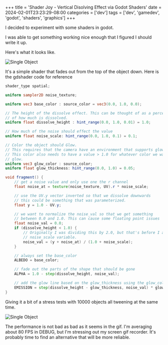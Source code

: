 +++
title = 'Shader Joy - Vertical Disolving Effect via Godot Shaders'
date = 2024-02-01T23:23:29-08:00
categories = ['dev']
tags = ['dev', 'gamedev', 'godot', 'shaders', 'graphics']
+++

I decided to experiment with some shaders in godot.

I was able to get something working nice enough that I figured I should write it up.

Here's what it looks like.

![Single Object](/gif/2024-02-28-shader-boy.gif)

It's a simple shader that fades out from the top of the object down. Here is the gdshader code for reference

```glsl
shader_type spatial;

uniform sampler2D noise_texture;

uniform vec3 base_color : source_color = vec3(0.0, 1.0, 0.0);

// The height of the dissolve effect. This can be thought of as a percentage
// of how much is dissolved.
uniform float dissolve_height : hint_range(0.0, 1.0, 0.01) = 1.0;

// How much of the noise should effect the value
uniform float noise_scale: hint_range(0.0, 1.0, 0.1) = 0.1;

// Color the object should Glow.
// This requires that the camera have an environment that supports glowing.
// This color also needs to have a value > 1.0 for whatever color we want to
// glow.
uniform vec3 glow_color : source_color;
uniform float glow_thickness: hint_range(0.0, 1.0) = 0.05;

void fragment() {
	// get a noise value and only use one the r channel
	float noise_at = texture(noise_texture, UV).r * noise_scale;

	// use the UV.y vector inverted so that we dissolve downwards
	// this could be something that was parameterized.
	float y = 1.0 - UV.y;

	// we want to normalize the noise_val so that we get something
	// between 0.0 and 1.0. This can cause some floating point issues
	float noise_val = 0.0;
	if (dissolve_height < 1.0) {
		// Originally I was dividing this by 2.0, but that's before I added in the
		// noise_scale variable.
		noise_val = (y + noise_at) / (1.0 + noise_scale);
	}

	// always set the base_color
	ALBEDO = base_color;

	// fade out the parts of the shape that should be gone
	ALPHA = 1.0 - step(dissolve_height, noise_val);

	// add the glow line based on the glow_thickness using the glow_color
	EMISSION = step(dissolve_height - glow_thickness, noise_val) * glow_color;
}
```

Giving it a bit of a stress tests with 10000 objects all tweening at the same time.

![Single Object](/gif/2024-02-28-see-ya-later-boy.gif)

The performance is not bad as bad as it seems in the gif. I'm averaging about 80 FPS in DEBUG, but I'm stressing out my screen gif recorder. It's probably time to find an alternative that will be more reliable.
